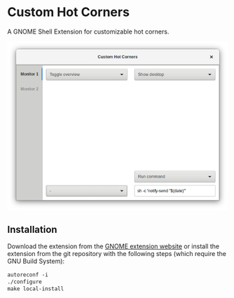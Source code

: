 # Custom Hot Corners

A GNOME Shell Extension for customizable hot corners.

![Extension configuration window](screenshot.png)

## Installation

Download the extension from the [GNOME extension website](https://extensions.gnome.org/extension/1362/custom-hot-corners/) or install the
extension from the git repository with the following steps (which
require the GNU Build System):

    autoreconf -i
    ./configure
    make local-install
